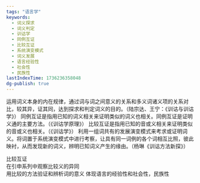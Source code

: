 ```yaml
---
tags: "语言学"
keywords:
  - 词义探求
  - 词义判定
  - 训诂学
  - 同例互证
  - 比较互证
  - 系统演变模式
  - 词义发展
  - 语言经验性
  - 社会性
  - 民族性
lastIndexTime: 1736236358048
dg-publish: true
---
```

运用词义本身的内在规律，通过词与词之间意义的关系和多义词诸义项的关系对比，较其异，证其同，达到探求和判定词义的目的。（陆宗达、王宁：《训诂与训诂学》）
同例互证是指用已知的词义相关来证明类似的词义也相关。同例互证是证明义通的主要方法。（《训诂学原理》）
比较互证是指用已知的音或义相关来证明类似的音或义也相关。（《训诂学》）
利用一组词共有的发展演变模式来考求或证明词义。将词置于系统演变模式中进行考察，让具有同一词例的各个词相互比照，彼此映衬，从而发现新的词义，辨明已知词义产生的缘由。（杨琳《训诂方法新探》）

比较互证  
在引申系列中观察比较义的异同  
用比较的方法验证和辨析词的意义
体现语言的经验性和社会性，民族性